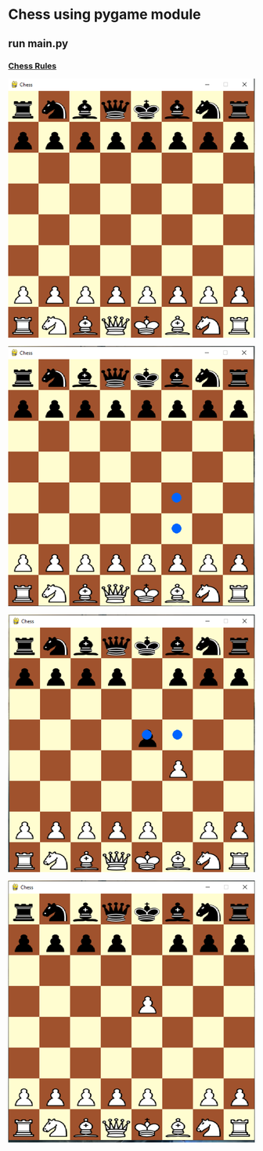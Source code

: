 # Chess using pygame module

## run main.py

### [Chess Rules](https://www.chess.com/learn-how-to-play-chess)

![](assets/chess_ss/1.PNG)


![](assets/chess_ss/2.PNG)


![](assets/chess_ss/3.PNG)


![](assets/chess_ss/4.PNG)